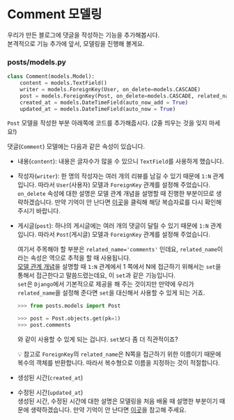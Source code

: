 # Comment 모델링  
우리가 만든 블로그에 댓글을 작성하는 기능을 추가해봅시다.  
본격적으로 기능 추가에 앞서, 모델링을 진행해 볼게요.  

### posts/models.py  
```python
class Comment(models.Model):
    content = models.TextField()
    writer = models.ForeignKey(User, on_delete=models.CASCADE)
    post = models.ForeignKey(Post, on_delete=models.CASCADE, related_name='comments')
    created_at = models.DateTimeField(auto_now_add = True)
    updated_at = models.DateTimeField(auto_now = True)
```
`Post` 모델을 작성한 부분 아래쪽에 코드를 추가해줍시다. (2줄 띄우는 것을 잊지 마세요!)  

댓글(`Comment`) 모델에는 다음과 같은 속성이 있습니다.  
- 내용(`content`): 내용은 글자수가 많을 수 있으니 `TextField`를 사용하게 했습니다.  
- 작성자(`writer`): 한 명의 작성자는 여러 개의 리뷰를 남길 수 있기 때문에 `1:N` 관계입니다. 따라서 `User`(사용자) 모델과 `ForeignKey` 관계를 설정해 주었습니다.  
`on_delete` 속성에 대한 설명은 모델 관계 개념을 설명할 때 진행한 부분이므로 생략하겠습니다. 만약 기억이 안 난다면 [이곳](https://github.com/JuYeong0413/2020-dongguk-likelion/blob/master/summer-semester/week-04/01-model-relations.md)을 클릭해 해당 복습자료를 다시 확인해 주시기 바랍니다.  
- 게시글(`post`): 하나의 게시글에는 여러 개의 댓글이 달릴 수 있기 때문에 `1:N` 관계입니다. 따라서 `Post`(게시글) 모델과 `ForeignKey` 관계를 설정해 주었습니다.  

  여기서 주목해야 할 부분은 `related_name='comments'` 인데요, `related_name`이라는 속성은 역으로 추적을 할 때 사용됩니다.  
[모델 관계 개념](https://github.com/JuYeong0413/2020-dongguk-likelion/blob/master/summer-semester/week-04/01-model-relations.md)을 설명할 때 `1:N` 관계에서 1 쪽에서 N에 접근하기 위해서는 `set`을 통해서 접근한다고 말씀드렸는데요, 이 `set`과 같은 기능입니다.  
`set`은 `Django`에서 기본적으로 제공을 해 주는 것이지만 만약에 우리가 `related_name`을 설정해 준다면 `set`을 대신해서 사용할 수 있게 되는 거죠.  
  ```python
  >>> from posts.models import Post

  >>> post = Post.objects.get(pk=1)
  >>> post.comments
  ```
  와 같이 사용할 수 있게 되는 겁니다. `set`보다 좀 더 직관적이죠?  

  :bulb: 참고로 `ForeignKey`의 `related_name`은 N쪽을 접근하기 위한 이름이기 때문에 복수의 객체를 반환합니다. 따라서 복수형으로 이름을 지정하는 것이 적절합니다.  
- 생성된 시간(`created_at`)  
- 수정된 시간(`updated_at`)  
생성된 시간, 수정된 시간에 대한 설명은 모델링을 처음 배울 때 설명한 부분이기 때문에 생략하겠습니다. 만약 기억이 안 난다면 [이곳](https://github.com/JuYeong0413/2020-dongguk-likelion/blob/master/1st-semester/week-05/01-modeling.md)을 참고해 주세요.  
